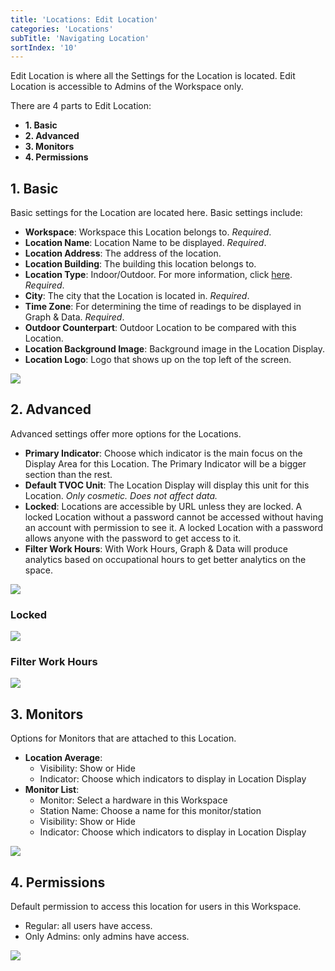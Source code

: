 ```yaml
---
title: 'Locations: Edit Location'
categories: 'Locations'
subTitle: 'Navigating Location'
sortIndex: '10'
---
```

Edit Location is where all the Settings for the Location is located. Edit Location is accessible to Admins of the Workspace  only.

There are 4 parts to Edit Location:

- **1. Basic**
- **2. Advanced**
- **3. Monitors**
- **4. Permissions**

## 1. Basic

Basic settings for the Location are located here. Basic settings include:

- **Workspace**: Workspace this Location belongs to. *Required*.
- **Location Name**: Location Name to be displayed. *Required*.
- **Location Address**: The address of the location.
- **Location Building**: The building this location belongs to.
- **Location Type**: Indoor/Outdoor. For more information, click [here](/Indoor-vs.-Outdoor-Location). *Required*.
- **City**: The city that the Location is located in. *Required*.
- **Time Zone**: For determining the time of readings to be displayed in Graph & Data. *Required*.
- **Outdoor Counterpart**: Outdoor Location to be compared with this Location.
- **Location Background Image**: Background image in the Location Display.
- **Location Logo**: Logo that shows up on the top left of the screen.

![](https://cloud.githubusercontent.com/assets/3292593/25652825/9cad079c-301c-11e7-86ab-089fb2709c60.png)

## 2. Advanced

Advanced settings offer more options for the Locations.

- **Primary Indicator**: Choose which indicator is the main focus on the Display Area for this Location. The Primary Indicator will be a bigger section than the rest.
- **Default TVOC Unit**: The Location Display will display this unit for this Location. *Only cosmetic. Does not affect data.*
- **Locked**: Locations are accessible by URL unless they are locked. A locked Location without a password cannot be accessed without having an account with permission to see it. A locked Location with a password allows anyone with the password to get access to it.
- **Filter Work Hours**: With Work Hours, Graph & Data will produce analytics based on occupational hours to get better analytics on the space.

![](https://cloud.githubusercontent.com/assets/3292593/25652826/9cdcb942-301c-11e7-9476-2a6296ac536f.png)

### Locked
![](https://cloud.githubusercontent.com/assets/3292593/25652877/e6a2d462-301c-11e7-8dd9-769f9949ae15.png)

### Filter Work Hours
![](https://cloud.githubusercontent.com/assets/3292593/25652879/e6d3a2b8-301c-11e7-8f7e-390308c47804.png)

## 3. Monitors

Options for Monitors that are attached to this Location.

- **Location Average**:
  - Visibility: Show or Hide
  - Indicator: Choose which indicators to display in Location Display
- **Monitor List**:
  - Monitor: Select a hardware in this Workspace
  - Station Name: Choose a name for this monitor/station
  - Visibility: Show or Hide
  - Indicator: Choose which indicators to display in Location Display

![](https://cloud.githubusercontent.com/assets/3292593/25652827/9cff0164-301c-11e7-8c0b-270964b731ca.png)

## 4. Permissions

Default permission to access this location for users in this Workspace.

- Regular: all users have access.
- Only Admins: only admins have access.

![](https://cloud.githubusercontent.com/assets/3292593/25652828/9cff5a7e-301c-11e7-8257-b074fce2aca1.png)